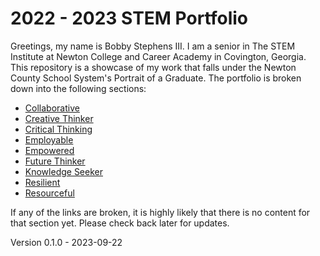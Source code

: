 # 2022 - 2023 STEM Portfolio
Greetings, my name is Bobby Stephens III. I am a senior in The STEM Institute at Newton College and Career Academy in Covington, Georgia. This repository is a showcase of my work that falls under the Newton County School System's Portrait of a Graduate. The portfolio is broken down into the following sections:

- [Collaborative](Collaborative)
- [Creative Thinker](Creative-thinker)
- [Critical Thinking](Critical\Thinker)
- [Employable](Employable)
- [Empowered](Empowered)
- [Future Thinker](Future-thinker)
- [Knowledge Seeker](Knowledge-seeker)
- [Resilient](Resilient)
- [Resourceful](Resourceful)

If any of the links are broken, it is highly likely that there is no content for that section yet. Please check back later for updates.

Version 0.1.0 - 2023-09-22
